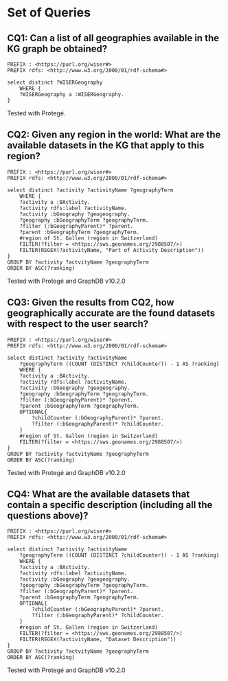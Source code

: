 # Set of Queries

## CQ1: Can a list of all geographies available in the KG graph be obtained?
```sparql
PREFIX : <https://purl.org/wiser#>
PREFIX rdfs: <http://www.w3.org/2000/01/rdf-schema#>

select distinct ?WISERGeography
    WHERE {
    ?WISERGeography a :WISERGeography.
}
```
Tested with Protegé.

## CQ2: Given any region in the world: What are the available datasets in the KG that apply to this region? 
```sparql
PREFIX : <https://purl.org/wiser#>
PREFIX rdfs: <http://www.w3.org/2000/01/rdf-schema#>

select distinct ?activity ?activityName ?geographyTerm
    WHERE {
    ?activity a :BActivity.
    ?activity rdfs:label ?activityName.
    ?activity :bGeography ?geogeography.
    ?geography :bGeographyTerm ?geographyTerm.
    ?filter (:bGeographyParent)* ?parent.
    ?parent :bGeographyTerm ?geographyTerm.
    #region of St. Gallen (region in Switzerland)
	FILTER(?filter = <https://sws.geonames.org/2988507/>)
    FILTER(REGEX(?activityName, "Part of Activity Description"))
}
GROUP BY ?activity ?actvityName ?geographyTerm 
ORDER BY ASC(?ranking)
```
Tested with Protegé and GraphDB v10.2.0

## CQ3: Given the results from CQ2, how geographically accurate are the found datasets with respect to the user search?
```sparql
PREFIX : <https://purl.org/wiser#>
PREFIX rdfs: <http://www.w3.org/2000/01/rdf-schema#>

select distinct ?activity ?activityName 
    ?geographyTerm ((COUNT (DISTINCT ?childCounter)) - 1 AS ?ranking) 
    WHERE {
    ?activity a :BActivity.
    ?activity rdfs:label ?activityName.
    ?activity :bGeography ?geogeography.
    ?geography :bGeographyTerm ?geographyTerm.
    ?filter (:bGeographyParent)* ?parent.
    ?parent :bGeographyTerm ?geographyTerm.
    OPTIONAL{
        ?childCounter (:bGeographyParent)* ?parent.
        ?filter (:bGeographyParent)* ?childCounter.
    }
    #region of St. Gallen (region in Switzerland)
	FILTER(?filter = <https://sws.geonames.org/2988507/>)
}
GROUP BY ?activity ?actvityName ?geographyTerm 
ORDER BY ASC(?ranking)
```
Tested with Protegé and GraphDB v10.2.0

## CQ4: What are the available datasets that contain a specific description (including all the questions above)?
```sparql
PREFIX : <https://purl.org/wiser#>
PREFIX rdfs: <http://www.w3.org/2000/01/rdf-schema#>

select distinct ?activity ?activityName 
    ?geographyTerm ((COUNT (DISTINCT ?childCounter)) - 1 AS ?ranking) 
    WHERE {
    ?activity a :BActivity.
    ?activity rdfs:label ?activityName.
    ?activity :bGeography ?geogeography.
    ?geography :bGeographyTerm ?geographyTerm.
    ?filter (:bGeographyParent)* ?parent.
    ?parent :bGeographyTerm ?geographyTerm.
    OPTIONAL{
        ?childCounter (:bGeographyParent)* ?parent.
        ?filter (:bGeographyParent)* ?childCounter.
    }
    #region of St. Gallen (region in Switzerland)
	FILTER(?filter = <https://sws.geonames.org/2988507/>)
    FILTER(REGEX(?activityName, "Dataset Description"))
}
GROUP BY ?activity ?actvityName ?geographyTerm 
ORDER BY ASC(?ranking)
```
Tested with Protegé and GraphDB v10.2.0
